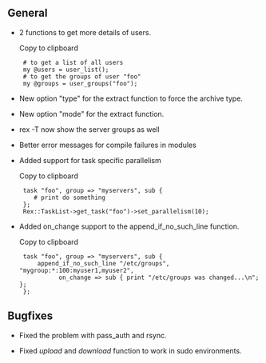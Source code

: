 General
-------

-   2 functions to get more details of users.

    Copy to clipboard

         # to get a list of all users
         my @users = user_list();
         # to get the groups of user "foo"
         my @groups = user_groups("foo");

-   New option "type" for the extract function to force the archive type.

-   New option "mode" for the extract function.

-   rex -T now show the server groups as well

-   Better error messages for compile failures in modules

-   Added support for task specific parallelism

    Copy to clipboard

         task "foo", group => "myservers", sub {
            # print do something
         };
         Rex::TaskList->get_task("foo")->set_parallelism(10);

-   Added on\_change support to the append\_if\_no\_such\_line function.

    Copy to clipboard

         task "foo", group => "myservers", sub {
             append_if_no_such_line "/etc/groups", "mygroup:*:100:myuser1,myuser2",
                   on_change => sub { print "/etc/groups was changed...\n"; };
         };

Bugfixes
--------

-   Fixed the problem with pass\_auth and rsync.

-   Fixed *upload* and *download* function to work in sudo environments.



